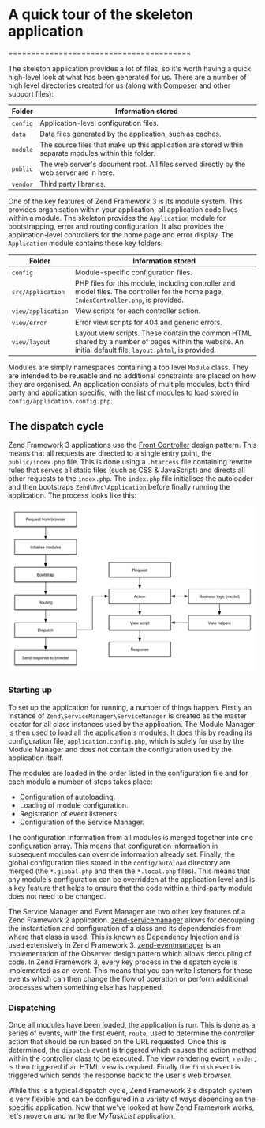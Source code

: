 # A quick tour of the skeleton application
========================================

The skeleton application provides a lot of files, so it's worth having a quick
high-level look at what has been generated for us. There are a number of high
level directories created for us (along with [Composer](http://getcomposer.org)
and other support files):

Folder   | Information stored
-------- | ------------------
`config` | Application-level configuration files.
`data`   | Data files generated by the application, such as caches.
`module` | The source files that make up this application are stored within separate modules within this folder.
`public` | The web server's document root. All files served directly by the web server are in here.
`vendor` | Third party libraries.

One of the key features of Zend Framework 3 is its module system. This provides
organisation within your application; all application code lives within a
module. The skeleton provides the `Application` module for bootstrapping, error
and routing configuration. It also provides the application-level controllers
for the home page and error display. The `Application` module contains these key
folders:

Folder             | Information stored
------------------ | ------------------
`config`           | Module-specific configuration files.
`src/Application`  | PHP files for this module, including controller and model files. The controller for the home page, `IndexController.php`, is provided.
`view/application` | View scripts for each controller action.
`view/error`       | Error view scripts for 404 and generic errors.
`view/layout`      | Layout view scripts. These contain the common HTML shared by a number of pages within the website. An initial default file, `layout.phtml`, is provided.

Modules are simply namespaces containing a top level `Module` class. They are
intended to be reusable and no additional constraints are placed on how they are
organised. An application consists of multiple modules, both third party and
application specific, with the list of modules to load stored in
`config/application.config.php`.

## The dispatch cycle

Zend Framework 3 applications use the [Front Controller](http://www.martinfowler.com/eaaCatalog/frontController.html)
design pattern. This means that all requests are directed to a single entry
point, the `public/index.php` file. This is done using a `.htaccess` file
containing rewrite rules that serves all static files (such as CSS &amp;
JavaScript) and directs all other requests to the `index.php`. The `index.php` file
initialises the autoloader and then bootstraps `Zend\Mvc\Application` before
finally running the application. The process looks like this:

![image](../images/getting-started-with-zend-studio.process.png)

### Starting up

To set up the application for running, a number of things happen. Firstly an
instance of `Zend\ServiceManager\ServiceManager` is created as the master
locator for all class instances used by the application. The Module Manager is
then used to load all the application's modules. It does this by reading its
configuration file, `application.config.php`, which is solely for use by the
Module Manager and does not contain the configuration used by the application
itself.

The modules are loaded in the order listed in the configuration file and for
each module a number of steps takes place:

- Configuration of autoloading.
- Loading of module configuration.
- Registration of event listeners.
- Configuration of the Service Manager.

The configuration information from all modules is merged together into one
configuration array. This means that configuration information in subsequent
modules can override information already set. Finally, the global configuration
files stored in the `config/autoload` directory are merged (the `*.global.php`
and then the `*.local.php` files). This means that any module's configuration
can be overridden at the application level and is a key feature that helps to
ensure that the code within a third-party module does not need to be changed.

The Service Manager and Event Manager are two other key features of a Zend
Framework 2 application.  [zend-servicemanager](https://zendframework.github.io/zend-servicemanager/)
allows for decoupling the instantiation and configuration of a class and its
dependencies from where that class is used. This is known as Dependency
Injection and is used extensively in Zend Framework 3.
[zend-eventmanager](https://zendframework.github.io/zend-eventmanager/)
is an implementation of the Observer design pattern which allows decoupling of
code. In Zend Framework 3, every key process in the dispatch cycle is
implemented as an event. This means that you can write listeners for these
events which can then change the flow of operation or perform additional
processes when something else has happened.

### Dispatching

Once all modules have been loaded, the application is run. This is done as a
series of events, with the first event, `route`, used to determine the
controller action that should be run based on the URL requested. Once this is
determined, the `dispatch` event is triggered which causes the action method
within the controller class to be executed. The view rendering event, `render`,
is then triggered if an HTML view is required. Finally the `finish` event is
triggered which sends the response back to the user's web browser.

While this is a typical dispatch cycle, Zend Framework 3's dispatch system is
very flexible and can be configured in a variety of ways depending on the
specific application. Now that we've looked at how Zend Framework works, let's
move on and write the *MyTaskList* application.
